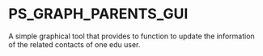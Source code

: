 # PS_GRAPH_PARENTS_GUI
A simple graphical tool that provides to function to update the information of the related contacts of one edu user. 
